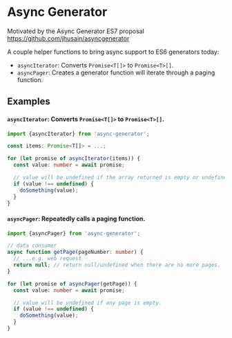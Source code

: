 # Async Generator

Motivated by the Async Generator ES7 proposal https://github.com/jhusain/asyncgenerator

A couple helper functions to bring async support to ES6 generators today:

* `asyncIterator`: Converts `Promise<T[]>` to `Promise<T>[]`.
* `asyncPager`: Creates a generator function will iterate through a paging function.

## Examples

#### `asyncIterator`: Converts `Promise<T[]>` to `Promise<T>[]`.
```typescript
import {asyncIterator} from 'async-generator';

const items: Promise<T[]> = ...;

for (let promise of asyncIterator(items)) {
  const value: number = await promise;

  // value will be undefined if the array returned is empty or undefined.
  if (value !== undefined) {
    doSomething(value);
  }
}
```

#### `asyncPager`: Repeatedly calls a paging function.

```typescript
import {asyncPager} from 'async-generator';

// data consumer
async function getPage(pageNumber: number) {
  // ...e.g. web request
  return null; // return null/undefined when there are no more pages.
}

for (let promise of asyncPager(getPage)) {
  const value: number = await promise;

  // value will be undefined if any page is empty.
  if (value !== undefined) {
    doSomething(value);
  }
}
```
